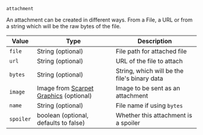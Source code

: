 `attachment`

An attachment can be created in different ways.
From a File, a URL or from a string which will be the raw bytes of the file.

| Value     | Type                                                                                      | Description                                  |
|-----------|-------------------------------------------------------------------------------------------|----------------------------------------------|
| `file`    | String (optional)                                                                         | File path for attached file                  |
| `url`     | String (optional)                                                                         | URL of the file to attach                    |
| `bytes`   | String (optional)                                                                         | String, which will be the file's binary data |
| `image`   | Image from [Scarpet Graphics](https://github.com/replaceitem/scarpet-graphics) (optional) | Image to be sent as an attachment            |
| `name`    | String (optional)                                                                         | File name if using `bytes`                   |
| `spoiler` | boolean (optional, defaults to false)                                                     | Whether this attachment is a spoiler         |